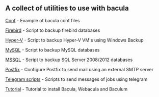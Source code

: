 ## A collect of utilities to use with bacula



[Conf](/conf) - Example of bacula conf files

[Firebird](/firebird) - Script to backup firebird databases

[Hyper-V](/hyper-v) - Script to backup Hyper-V VM's using Windows Backup

[MySQL](/mysql) - Script to backup MySQL databases

[MSSQL](/mssql) - Script to backup SQL Server 2008/2012 databases

[Postfix](/postfix) - Configure Postfix to send mail using an external SMTP server

[Telegram scripts](/telegram) - Scripts to send messages of jobs using telegram

[Tutorial](/tutorial) - Tutorial to install Bacula, Webacula and Baculum
